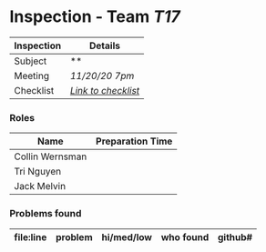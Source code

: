 # Inspection - Team *T17* 
 
| Inspection | Details |
| ----- | ----- |
| Subject | ** |
| Meeting | *11/20/20 7pm* |
| Checklist | *[Link to checklist](checklist.md)* |

### Roles

| Name | Preparation Time |
| ---- | ---- |
| Collin Wernsman |  |
| Tri Nguyen |  |
| Jack Melvin |  |

### Problems found

| file:line | problem | hi/med/low | who found | github#  |
| --- | --- | :---: | :---: | --- |
